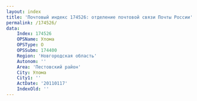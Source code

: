 ```yaml
---
layout: index
title: 'Почтовый индекс 174526: отделение почтовой связи Почты России'
permalink: /174526/
data:
    Index: 174526
    OPSName: Улома
    OPSType: О
    OPSSubm: 174400
    Region: 'Новгородская область'
    Autonom: ''
    Area: 'Пестовский район'
    City: Улома
    City1: ''
    ActDate: '20110117'
    IndexOld: ''
---
```

